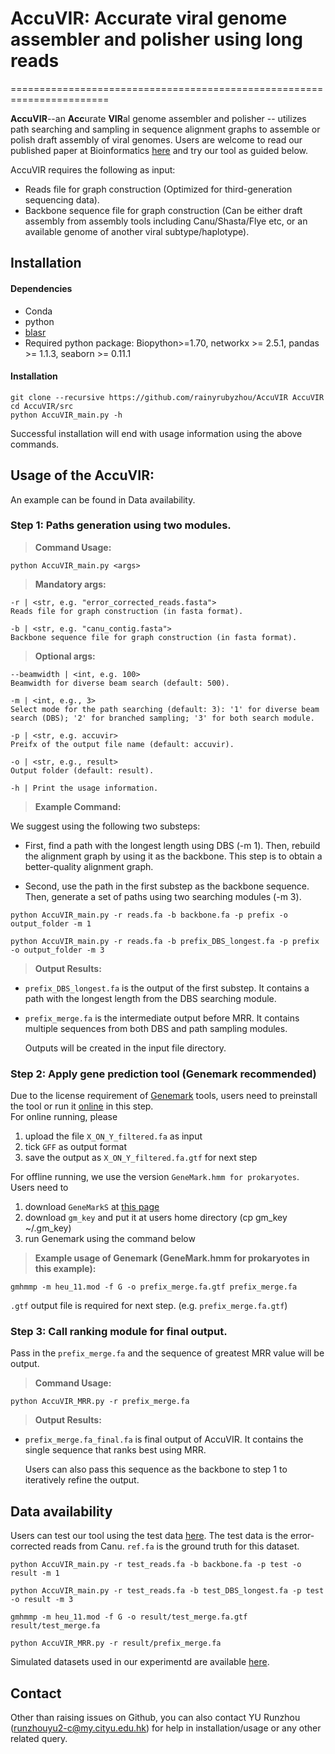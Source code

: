 # AccuVIR: Accurate viral genome assembler and polisher using long reads
=======================================================================

**AccuVIR**--an **Acc**urate **VIR**al genome assembler and polisher -- utilizes path searching and sampling in sequence alignment graphs to assemble or polish draft assembly of viral genomes. Users are welcome to read our published paper at Bioinformatics [here](https://doi.org/10.1093/bioinformatics/btac827) and try our tool as guided below.

AccuVIR requires the following as input:
+ Reads file for graph construction (Optimized for third-generation sequencing data).
+ Backbone sequence file for graph construction (Can be either draft assembly from assembly tools including Canu/Shasta/Flye etc, or an available genome of another viral subtype/haplotype).
 
## Installation

#### Dependencies
- Conda
- python
- [blasr](https://anaconda.org/bioconda/blasr)
- Required python package: Biopython>=1.70, networkx >= 2.5.1, pandas >= 1.1.3, seaborn >= 0.11.1

#### Installation
```console
git clone --recursive https://github.com/rainyrubyzhou/AccuVIR AccuVIR
cd AccuVIR/src
python AccuVIR_main.py -h
```
Successful installation will end with usage information using the above commands.


## Usage of the AccuVIR: 
An example can be found in Data availability. 
### Step 1: Paths generation using two modules.
>**Command Usage:**
```console
python AccuVIR_main.py <args>
```

>**Mandatory args:**
```console
-r | <str, e.g. "error_corrected_reads.fasta">
Reads file for graph construction (in fasta format). 

-b | <str, e.g. "canu_contig.fasta">
Backbone sequence file for graph construction (in fasta format). 
```
>**Optional args:**
```console
--beamwidth | <int, e.g. 100>
Beamwidth for diverse beam search (default: 500).

-m | <int, e.g., 3>
Select mode for the path searching (default: 3): '1' for diverse beam search (DBS); '2' for branched sampling; '3' for both search module.

-p | <str, e.g. accuvir>
Preifx of the output file name (default: accuvir).

-o | <str, e.g., result>
Output folder (default: result).

-h | Print the usage information. 
```
>**Example Command:**

We suggest using the following two substeps:

- First, find a path with the longest length using DBS (-m 1). Then, rebuild the alignment graph by using it as the backbone. This step is to obtain a better-quality alignment graph.

- Second, use the path in the first substep as the backbone sequence. Then, generate a set of paths using two searching modules (-m 3).

```console
python AccuVIR_main.py -r reads.fa -b backbone.fa -p prefix -o output_folder -m 1

python AccuVIR_main.py -r reads.fa -b prefix_DBS_longest.fa -p prefix -o output_folder -m 3

```


>**Output Results:**
+ `prefix_DBS_longest.fa` is the output of the first substep. It contains a path with the longest length from the DBS searching module.  

+ `prefix_merge.fa` is the intermediate output before MRR. It contains multiple sequences from both DBS and path sampling modules.  

    Outputs will be created in the input file directory. 

### Step 2: Apply gene prediction tool (Genemark recommended)

Due to the license requirement of [Genemark](http://exon.gatech.edu/GeneMark/) tools, users need to preinstall the tool or run it [online](http://exon.gatech.edu/GeneMark/gmhmmp.cgi) in this step.   
For online running, please 
1. upload the file `X_ON_Y_filtered.fa` as input
2. tick `GFF` as output format 
3. save the output as `X_ON_Y_filtered.fa.gtf` for next step

For offline running, we use the version `GeneMark.hmm for prokaryotes`. Users need to 
1. download `GeneMarkS` at [this page](http://exon.gatech.edu/GeneMark/license_download.cgi)
2. download `gm_key` and put it at users home directory (cp gm_key ~/.gm_key)
3. run Genemark using the command below
>**Example usage of Genemark (GeneMark.hmm for prokaryotes in this example):**
```console
gmhmmp -m heu_11.mod -f G -o prefix_merge.fa.gtf prefix_merge.fa
```

`.gtf` output file is required for next step. (e.g. `prefix_merge.fa.gtf`)


### Step 3: Call ranking module for final output.
Pass in the `prefix_merge.fa` and the sequence of greatest MRR value will be output.
>**Command Usage:**
```console
python AccuVIR_MRR.py -r prefix_merge.fa
```
>**Output Results:** 

 + `prefix_merge.fa_final.fa` is final output of AccuVIR. It contains the single sequence that ranks best using MRR. 

    Users can also pass this sequence as the backbone to step 1 to iteratively refine the output. 

## Data availability
Users can test our tool using the test data [here](https://drive.google.com/drive/folders/1iCNVjkw_LEhd8pYfS4QDXEAmVAHZW2N9). The test data is the error-corrected reads from Canu. `ref.fa` is the ground truth for this dataset. 
```console
python AccuVIR_main.py -r test_reads.fa -b backbone.fa -p test -o result -m 1

python AccuVIR_main.py -r test_reads.fa -b test_DBS_longest.fa -p test -o result -m 3

gmhmmp -m heu_11.mod -f G -o result/test_merge.fa.gtf result/test_merge.fa

python AccuVIR_MRR.py -r result/prefix_merge.fa

```


Simulated datasets used in our experimentd are available [here](https://drive.google.com/drive/folders/1jIIBaANO5Gi0EeECuxq_7IHYScds4dDB).
## Contact
Other than raising issues on Github, you can also contact YU Runzhou (runzhouyu2-c@my.cityu.edu.hk) for help in installation/usage or any other related query.




